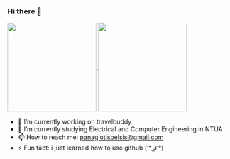 ### Hi there 👋



<a href="https://github.com/anuraghazra/github-readme-stats">
  <img height=200 align="center" src="https://github-readme-stats.vercel.app/api?username=PanosMpel&show_icons=true&theme=transparent&hide_rank=true" />
</a>
<a href="https://github.com/anuraghazra/convoychat">
  <img height=200 align="center" src="https://github-readme-stats.vercel.app/api/top-langs?username=PanosMpel&layout=compact&langs_count=8&card_width=320&theme=transparent" />
</a>



- 🔭 I’m currently working on travelbuddy
- 🌱 I’m currently studying Electrical and Computer Engineering in NTUA 
- 📫 How to reach me: panagiotisbelsis@gmail.com
- ⚡ Fun fact: i just learned how to use github ( ͡° ͜ʖ ͡°)
